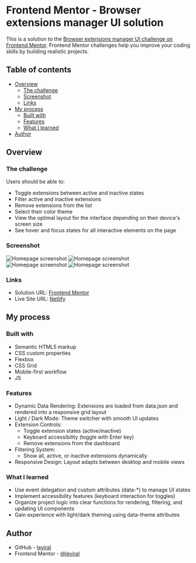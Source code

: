 # Frontend Mentor - Browser extensions manager UI solution

This is a solution to
the [Browser extensions manager UI challenge on Frontend Mentor](https://www.frontendmentor.io/challenges/browser-extension-manager-ui-yNZnOfsMAp).
Frontend Mentor challenges help you improve your coding skills by building realistic projects.

## Table of contents

- [Overview](#overview)
    - [The challenge](#the-challenge)
    - [Screenshot](#screenshot)
    - [Links](#links)
- [My process](#my-process)
    - [Built with](#built-with)
    - [Features](#features)
    - [What I learned](#what-i-learned)
- [Author](#author)

## Overview

### The challenge

Users should be able to:

- Toggle extensions between active and inactive states
- Filter active and inactive extensions
- Remove extensions from the list
- Select their color theme
- View the optimal layout for the interface depending on their device's screen size
- See hover and focus states for all interactive elements on the page

### Screenshot

![Homepage screenshot](assets/images/screenshot1.png "Click to view full size")
![Homepage screenshot](assets/images/screenshot2.png "Click to view full size")
![Homepage screenshot](assets/images/screenshot3.png "Click to view full size")
![Homepage screenshot](assets/images/screenshot4.png "Click to view full size")

### Links

- Solution URL: [Frontend Mentor](https://www.frontendmentor.io/solutions/browser-extensions-dashboard-HsH8bX4RfT)
- Live Site URL: [Netlify](https://68d6e1654a142830619cd171--starlit-eclair-f8a11c.netlify.app/)

## My process

### Built with

- Semantic HTML5 markup
- CSS custom properties
- Flexbox
- CSS Grid
- Mobile-first workflow
- JS

### Features

- Dynamic Data Rendering: Extensions are loaded from data.json and rendered into a responsive grid layout
- Light / Dark Mode: Theme switcher with smooth UI updates
- Extension Controls:
    - Toggle extension states (active/inactive)
    - Keyboard accessibility (toggle with Enter key)
    - Remove extensions from the dashboard
- Filtering System:
    - Show all, active, or inactive extensions dynamically
- Responsive Design: Layout adapts between desktop and mobile views

### What I learned

- Use event delegation and custom attributes (data-*) to manage UI states
- Implement accessibility features (keyboard interaction for toggles)
- Organize project logic into clear functions for rendering, filtering, and updating UI components
- Gain experience with light/dark theming using data-theme attributes

## Author

- GitHub - [leviral](https://github.com/leviral)
- Frontend Mentor - [@leviral](https://www.frontendmentor.io/profile/leviral)